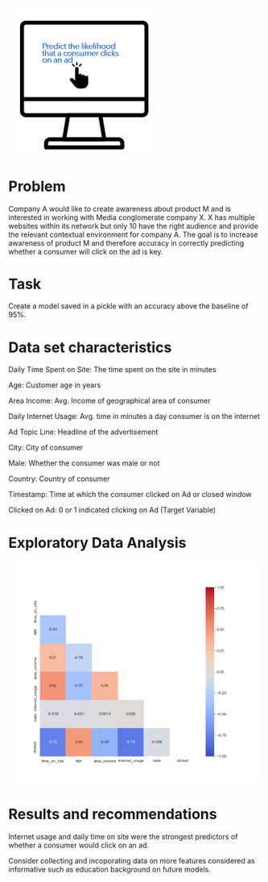 
<img src="first%20pic.PNG" width="300" >

# Problem 
Company A would like to create awareness about product M and is interested in working with Media conglomerate company X. X has multiple websites within its network but only 10 have the right audience and provide the relevant contextual environment for company A.
The goal is to increase awareness of product M and therefore accuracy in correctly predicting whether a consumer will click on the ad is key. 

# Task
Create a model saved in a pickle with an accuracy above the baseline of 95%.

# Data set characteristics
Daily Time Spent on Site: The time spent on the site in minutes

Age: Customer age in years

Area Income: Avg. Income of geographical area of consumer

Daily Internet Usage: Avg. time in minutes a day consumer is on the internet

Ad Topic Line: Headline of the advertisement

City: City of consumer

Male: Whether the consumer was male or not

Country: Country of consumer

Timestamp: Time at which the consumer clicked on Ad or closed window

Clicked on Ad: 0 or 1 indicated clicking on Ad (Target Variable)

# Exploratory Data Analysis
<img src="correlation2.png" width="500" >

# Results and recommendations
Internet usage and daily time on site were the strongest predictors of whether a consumer would click on an ad. 

Consider collecting and incoporating data on more features considered as informative such as education background on future models.
